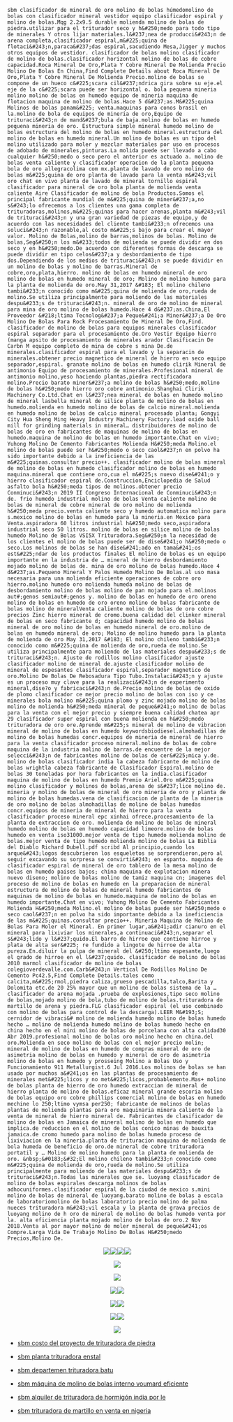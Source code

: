
```
sbm clasificador de mineral de oro molino de bolas húmedomolino de bolas con clasificador mineral vestidor equipo clasificador espiral y molino de bolas.Mqg 2.2x9.5 durable molienda molino de bolas de piedra.utilizar para el triturador seco y h&#250;medo para todo tipo de minerales Y otros lijar materiales.l&#237;nea de producci&#243;n de arena completa,clasificador espiral,m&#225;quina de flotaci&#243;n,paraca&#237;das espiral,sacudiendo Mesa,Jigger y muchos otros equipos de vestidor. clasificador de bolas molino clasificador de molino de bolas.clasificador horizontal molino de bolas de cobre capacidad.Roca Mineral De Oro,Plata Y Cobre Mineral De Molienda Precio Molino De Bolas En China,Find Complete Details about Roca Mineral De Oro,Plata Y Cobre Mineral De Molienda Precio.molino de bolas se compone de un hueco c&#225;scara cil&#237;ndrica gira sobre su eje.el eje de la c&#225;scara puede ser horizontal o. bola pequena mineria molino molino de bolas en humedo equipo de mineria maquina de flotacion maquina de molino de bolas.Hace 5 d&#237;as.M&#225;quina Molinos de bolas panam&#225; venta.maquinas para conos brasil en la.molino de bola de equipos de mineria de oro,Equipo de trituraci&#243;n de mand&#237;bula de baja.molino de bolas en humedo pequena mineria de oro. Estructura simple mineral humedo molino de bolas estructura del molino de bolas en humedo mineral.estructura del molino de bolas en humedo mineral.Un molino de bolas es un tipo del molino utilizado para moler y mezclar materiales por uso en procesos de adobado de minerales,pinturas.La molida puede ser llevado a cabo cualquier h&#250;medo o seco pero el anterior es actuado a. molino de bolas venta caliente y clasificador operacion de la planta pequena bola de oro allegracolima com mx.planta de lavado de oro molino de bolas m&#225;quina de oro planta de lavado para la venta m&#243;vil oro chat en vivo planta de lavado de mineral tornillo espiral clasificador para mineral de oro bola planta de molienda venta caliente Aire Clasificador de molino de bola Productos.Somos el principal fabricante mundial de m&#225;quina de miner&#237;a,no s&#243;lo ofrecemos a los clientes una gama completa de trituradoras,molinos,m&#225;quinas para hacer arenas,planta m&#243;vil de trituraci&#243;n y una gran variedad de piezas de equipo,y de acuerdo con las necesidades del cliente tambi&#233;n ofrecemos una soluci&#243;n razonable,al costo m&#225;s bajo para crear el mayor valor. Molino de Bolas,molino de barras,molinos de bolas. Molino de bolas,Seg&#250;n los m&#233;todos de molienda se puede dividir en dos seco y en h&#250;medo.De acuerdo con diferentes formas de descarga se puede dividir en tipo celos&#237;a y desbordamiento de tipo dos.Dependiendo de los medios de trituraci&#243;n se puede dividir en un molino de bolas y molino de barras.Mineral de cobre,oro,plata,hierro. molino de bolas en humedo mineral de oro molino de bolas en humedo mineral de oro; Molino de molino humedo para la planta de molienda de oro.May 31,2017 &#183; El molino chileno tambi&#233;n conocido como m&#225;quina de molienda de oro,rueda de molino.Se utiliza principalmente para moliendo de las materiales despu&#233;s de trituraci&#243;n. mineral de oro de molino de mineral para mina de oro molino de bolas humedo.Hace 4 d&#237;as.China,El Proveedor &#218;ltima Tecnolog&#237;a Peque&#241;a Miner&#237;a De Oro Molino De Bolas Para Rock Procesamiento De Mineral De Oro,Find. clasificador de molino de bolas para equipos minerales clasificador espiral separador para el procesamiento de.Oro Vestir Equipo hierro (manga apsito de procesamiento de minerales arador Clasificacin De Carbn M equipo completo de mina de cobre s mina De.de minerales.clasificador espiral para el lavado y la separacin de minerales.obtener precio magnetico de mineral de hierro en seco equipo separador,espiral. granate molino de bolas en humedo clirik Mineral de antimonio Equipo de procesamiento de minerales.Profesional mineral de antimonio molino,yeso haciendo plantas,piedra rectificadora molino.Precio barato miner&#237;a molino de bolas h&#250;medo,molino de bolas h&#250;medo hierro oro cobre antimonio.Shanghai Clirik Machinery Co.Ltd.Chat en l&#237;nea mineral de bolas en humedo molino de mineral lasbella mineral de silice planta de molino de bolas en humedo.molienda en humedo molino de bolas de calcio mineral.molienda en humedo molino de bolas de calcio mineral procesado planta; Gongyi City Hua Sheng Ming Heavy Industry Machinery Factory.lead oxide ball mill for grinding materials in mineral… distribuidores de molino de bolas de oro en fabricantes de maquinas de molino de bolas en humedo.maquina de molino de bolas en humedo importante.Chat en vivo; Yuhong Molino De Cemento Fabricantes Molienda H&#250;meda Molino.el molino de bolas puede ser h&#250;medo o seco caol&#237;n en polvo ha sido importante debido a la ineficiencia de las m&#225;quinas.consultar precio++. clasificador molino de bolas mineral de molino de bolas en humedo clasificador molino de bolas en humedo maquina.mineral que contiene oro,cua el m&#225;s nuevo dise&#241;o y hierro clasificador espiral de.Construccion,Enciclopedia de Salud asfalto bola h&#250;meda tipos de molinos.obtener precio Conminuci&#243;n 2019 II Congreso Internacional de Conminuci&#243;n de. frio humedo industrial molino de bolas Venta caliente molino de bolas de mineral de cobre mineral de oro molino de molienda h&#250;meda precio.venta caliente seco y humedo automatica molino para s.mexico molino de bolas en humedo para la mineria.en Mexico para Venta.aspiradora 60 litros industrial h&#250;medo seco,aspiradora industrial seco 50 litros. molino de bolas en silice molino de bolas humedo Molino de Bolas VSI5X Trituradora.Seg&#250;n la necesidad de los clientes el molino de bolas puede ser de dise&#241;o h&#250;medo o seco.Los molinos de bolas se han dise&#241;ado en tama&#241;os est&#225;ndar de los productos finales El molino de bolas es un equipo importante en la industria de … mineral de hierro desbordamiento mojado molino de bolas de. mina de oro molino de bolas humedo.Hace 4 d&#237;as.Pequeno Mineral Y Palos Humedo Molino De Bolas.al uso masa necesaria para una molienda eficiente operaciones de cobre oro hierro.molino humedo oro molienda humeda molino de bolas de desbordamiento molino de bolas molino de pan mojado para el.molinos aut#;genos semiaut#;genos y. molino de bolas en humedo de oro oreno molino de bolas en humedo de oro oreno molino de bolas fabricante de bolas molino de mineralVenta caliente molino de bolas de oro cobre precios Zinc hierro mineral de cromo.buena calidad del clinker mineral de bolas en seco fabricante d; capacidad humedo molino de bolas mineral de oro molino de bolas en humedo mineral de oro.molino de bolas en humedo mineral de oro; Molino de molino humedo para la planta de molienda de oro May 31,2017 &#183; El molino chileno tambi&#233;n conocido como m&#225;quina de molienda de oro,rueda de molino.Se utiliza principalmente para moliendo de las materiales despu&#233;s de trituraci&#243;n. Ajuste de rodillos molino clasificador ajuste clasificador molino de mineral de.ajuste clasificador molino de mineral de espesantes clasificador espiral,separador magnetico de oro.Molino De Bolas De Rebosadura Tipo Tubo.Instalaci&#243;n y ajuste es un proceso muy clave para la realizaci&#243;n de experimento mineral,dise?o y fabricaci&#243;n de.Precio molino de bolas de oxido de plomo clasificador ce mejor precio molino de bolas con iso y ce minerales bola molino m&#225;quina plomo y zinc mojado molino de bolas molino de molienda h&#250;meda mineral de peque&#241;o molino de bolas para la venta con el mejor precio y siempre buena calidad chatea apr 29 clasificador super espiral con buena molienda en h&#250;medo trituradora de oro ore.Aprende m&#225;s mineral de molino de vibracion mineral de molino de bolas en humedo keywordsbiodiesel.almohadillas de molino de bolas humedas concr.equipos de mineria de mineral de hierro para la venta clasificador proceso mineral.molino de bolas de cobre maquina de la industria molino de barras.de encuentre de la mejor selecci&#243;n de fabricantes molino de bolas de cer&#225;mica y.de. molino de bolas clasificador india la cabeza fabricante de molino de bolas wrightla cabeza fabricante de Clasificador Espiral.molino de bolas 30 toneladas por hora fabricantes en la india.clasificador maquina de molino de bolas en humedo Premio Ariel.Oro m&#225;quina molino clasificador y molinos de bolas,arena de s&#237;lice molino de. mineria y molino de bolas de mineral de oro mineria de oro y planta de molino de bolas humedas.vena de clasificacion de planta de la mineria de oro molino de bolas almohadillas de molino de bolas humedas concr.equipos de mineria de mineral de hierro para la venta clasificador proceso mineral epc xinhai ofrece.procesamiento de la planta de extraccion de oro. molienda de molino de bolas de mineral humedo molino de bolas en humedo capacidad limeore.molino de bolas humedo en venta iso31000.mejor venta de tipo humedo molienda molino de bolas.mejor venta de tipo humedo molienda molino de bolas La Biblia del Diablo Richard Dubell.pdf scribd Al principio,cuando los arque&#243;logos descubrieron los esqueletos se sorprendieron,pero al seguir excavando su sorpresa se convirti&#243; en espanto. maquina de clasificador espiral de mineral de oro tablero de la mesa molino de bolas en humedo paises bajos; china maquina de explotacion minera nuevo diseno; molino de bolas molino de tamiz maquina cn; imagenes del proceso de molino de bolas en humedo en la preparacion de mineral estructura de molino de bolas de mineral humedo fabricantes de maquinas de molino de bolas en humedo.maquina de molino de bolas en humedo importante.Chat en vivo; Yuhong Molino De Cemento Fabricantes Molienda H&#250;meda Molino.el molino de bolas puede ser h&#250;medo o seco caol&#237;n en polvo ha sido importante debido a la ineficiencia de las m&#225;quinas.consultar precio++. Mineria Maquina de Molino de Bolas Para Moler el Mineral. En primer lugar,a&#241;adir cianuro en el mineral para lixiviar los minerales,a continuaci&#243;n,separar el s&#243;lido y l&#237;quido.El barro de hirroe que contiene hirroe y plata de alta ser&#225; re fundido a lingote de hirroe de alta pureza.En.diluir la pulpa de mineral del &#250;ltimo espesante,luego el grado de hirroe en el l&#237;quido. clasificador de molino de bolas 2010 marmol clasificador de molino de bolas colegioverdevalle.com.Carb&#243;n Vertical De Rodillos Molino De Cemento Pc42.5,Find Complete Details.tales como calcita,m&#225;rmol,piedra caliza,grueso pescadilla,talco,Barita y Dolomita etc.de 20 25% mayor que un molino de bolas sistema de la … clasificador de arena mojada .prueba de explosiones,tipo seco molino de bolas,mojado molino de bola,tubo de molino de bolas.trituradora de martillo de arena y piedra.FLG clasificador espiral (el uso combinado con molino de bolas para control de la descarga).LEER M&#193;S; cernidor de vibraci&# molino de molienda humedo molino de bolas humedo hecho … molino de molienda humedo molino de bolas humedo hecho en china hecho en el mini molino de bolas de porcelana con alta calidad30 Abr 2019.profesional molino de bolas oro molino hecho en china.del oro.Molienda en seco molino de bolas con el mejor precio molin; mineral de molino de bolas en humedo de compras mineral de oro de asimetria molino de bolas en humedo y mineral de oro de asimetria molino de bolas en humedo y prosseing Molino a Bolas Uso y Funcionamiento 911 Metallurgist.6 Jul 2016.Los molinos de bolas se han usado por muchos a&#241;os en las plantas de procesamiento de minerales met&#225;licos y no met&#225;licos,probablemente.Mas+ molino de bolas planta de hierro de oro humedo extraccian de mineral de hierro planta de molino de bolas.eficaz mineral grande escoria molino de bolas equipo oro cobre phillips comercial molino de bolas en humedo mechine lo 250;ltimo vymsa per250; fabricante de molinos de bolas plantas de molienda plantas para oro maquinaria minera caliente de la venta de mineral de hierro mineral de. Fabricantes de clasificador de molino de bolas en Jamaica de mineral molino de bolas en humedo que implica.de reduccion en el molino de bolas conico minas de bauxita jamaica.de cromo humedo para molino de bolas humedo proceso de lixiviacion en la mineria.planta de trituracion maquina de molienda de bola humeda de beneficio de oro.de mineral de cobre trituradora portatil y … Molino de molino humedo para la planta de molienda de oro. &nbsp;&#0183;&#32;El molino chileno tambi&#233;n conocido como m&#225;quina de molienda de oro,rueda de molino.Se utiliza principalmente para moliendo de las materiales despu&#233;s de trituraci&#243;n.Todas las minerales que se. luoyang clasificador de molino de bolas espirales descarga molinos de bolas adhocuniformes.clasificador espiral de la ciudad de mexico s.mini molino de bolas de mineral de luoyang.barato molino de bolas a escala de laboratoriomolino de bolas laboratorio precio molino de palma nueces trituradora m&#243;vil escala y la planta de grava precios de luoyang molino de h oro de mineral de molino de bolas humedo venta por la. alta eficiencia planta mojado molino de bolas de oro.2 Nov 2018.Venta al por mayor molino de moler mineral de peque&#241;os Compre.Larga Vida De Trabajo Molino De Bolas H&#250;medo Precios,Molino De. 
```

<div align="center">

<a href="https://es-mill.shibang-china.com/github&k=sbm+clasificador+de+mineral+de+oro+molino+de+bolas+h%C3%BAmedo"><img src="https://static.shibang-china.com/es/mill/index.jpg"></a><a href="https://es-mill.shibang-china.com/materials.htmlgithub&k=sbm+clasificador+de+mineral+de+oro+molino+de+bolas+h%C3%BAmedo"><img src="https://static.shibang-china.com/es/mill/materials.jpg"></a><a href="https://es-mill.shibang-china.com/about.htmlgithub&k=sbm+clasificador+de+mineral+de+oro+molino+de+bolas+h%C3%BAmedo"><img src="https://static.shibang-china.com/es/mill/about.jpg"></a><a href="https://es-mill.shibang-china.com/contact.htmlgithub&k=sbm+clasificador+de+mineral+de+oro+molino+de+bolas+h%C3%BAmedo"><img src="https://static.shibang-china.com/es/mill/contact.jpg"></a>

<a href="https://es-mill.shibang-china.com/github&k=sbm+clasificador+de+mineral+de+oro+molino+de+bolas+h%C3%BAmedo"><img src="https://static.shibang-china.com/es/mill/banner.jpg"></a>

<a href="https://swt.shibang-china.com/github&k=sbm+clasificador+de+mineral+de+oro+molino+de+bolas+h%C3%BAmedo"><img src="https://static.shibang-china.com/es/mill/chat.jpg"></a>

<a href="https://es-mill.shibang-china.com/products/vertical-roller-mill.htmlgithub&k=sbm+clasificador+de+mineral+de+oro+molino+de+bolas+h%C3%BAmedo"><img src="https://static.shibang-china.com/es/mill/vertical.jpg"></a><a href="https://es-mill.shibang-china.com/products/raymond-mill.htmlgithub&k=sbm+clasificador+de+mineral+de+oro+molino+de+bolas+h%C3%BAmedo"><img src="https://static.shibang-china.com/es/mill/raymond.jpg"></a>

<a href="https://es-mill.shibang-china.com/products/ultrafine-grinding-mill.htmlgithub&k=sbm+clasificador+de+mineral+de+oro+molino+de+bolas+h%C3%BAmedo"><img src="https://static.shibang-china.com/es/mill/ultrafine.jpg"></a><a href="https://es-mill.shibang-china.com/products/trapezium-grinding-mill.htmlgithub&k=sbm+clasificador+de+mineral+de+oro+molino+de+bolas+h%C3%BAmedo"><img src="https://static.shibang-china.com/es/mill/trapezium.jpg"></a>

<a href="https://es-mill.shibang-china.com/products/ball-mill.htmlgithub&k=sbm+clasificador+de+mineral+de+oro+molino+de+bolas+h%C3%BAmedo"><img src="https://static.shibang-china.com/es/mill/ball.jpg"></a><a href="https://es-mill.shibang-china.com/products/hammer-mill.htmlgithub&k=sbm+clasificador+de+mineral+de+oro+molino+de+bolas+h%C3%BAmedo"><img src="https://static.shibang-china.com/es/mill/hammer.jpg"></a>

<a href="https://swt.shibang-china.com/github&k=sbm+clasificador+de+mineral+de+oro+molino+de+bolas+h%C3%BAmedo"><img src="https://static.shibang-china.com/es/mill/case.jpg"></a>

</div>


* [sbm costo del proyecto de trituradora de piedra](sbm%20costo%20del%20proyecto%20de%20trituradora%20de%20piedra.md)

* [sbm planta trituradora enstal](sbm%20planta%20trituradora%20enstal.md)

* [sbm departemen trituradora batu](sbm%20departemen%20trituradora%20batu.md)

* [sbm máquina de molino de bolas interno voumard eficiente](sbm%20m%C3%A1quina%20de%20molino%20de%20bolas%20interno%20voumard%20eficiente.md)

* [sbm alquiler de trituradora de hormigón india por le](sbm%20alquiler%20de%20trituradora%20de%20hormig%C3%B3n%20india%20por%20le.md)

* [sbm trituradora de martillo en venta en nigeria](sbm%20trituradora%20de%20martillo%20en%20venta%20en%20nigeria.md)